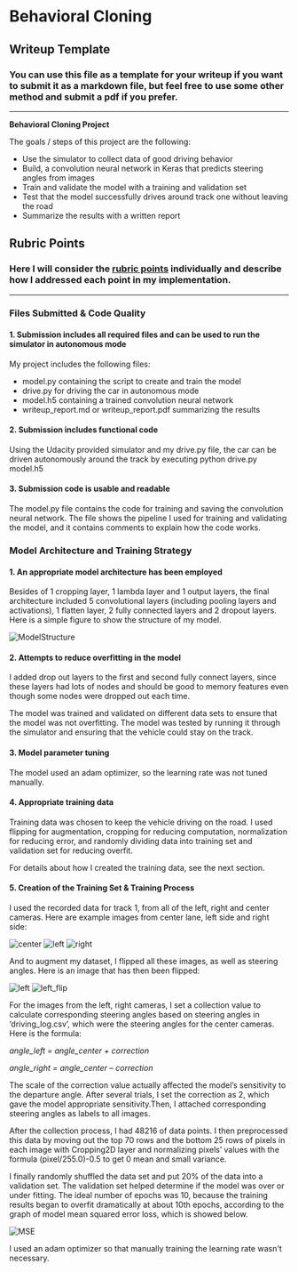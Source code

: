 # **Behavioral Cloning** 

## Writeup Template

### You can use this file as a template for your writeup if you want to submit it as a markdown file, but feel free to use some other method and submit a pdf if you prefer.

---

**Behavioral Cloning Project**

The goals / steps of this project are the following:
* Use the simulator to collect data of good driving behavior
* Build, a convolution neural network in Keras that predicts steering angles from images
* Train and validate the model with a training and validation set
* Test that the model successfully drives around track one without leaving the road
* Summarize the results with a written report


[//]: # (Image References)

[image1]: ./examples/center_2016_12_01_13_30_48_287.jpg
[image2]: ./examples/left_2016_12_01_13_30_48_287.jpg
[image3]: ./examples/right_2016_12_01_13_30_48_287.jpg
[image4]: ./examples/left_flip.jpg
[image5]: ./examples/MSE.png
[image6]: ./examples/ModelStructure.JPG 

## Rubric Points
### Here I will consider the [rubric points](https://review.udacity.com/#!/rubrics/432/view) individually and describe how I addressed each point in my implementation.  

---
### Files Submitted & Code Quality

#### 1. Submission includes all required files and can be used to run the simulator in autonomous mode

My project includes the following files:
* model.py containing the script to create and train the model
* drive.py for driving the car in autonomous mode
* model.h5 containing a trained convolution neural network 
* writeup_report.md or writeup_report.pdf summarizing the results

#### 2. Submission includes functional code
Using the Udacity provided simulator and my drive.py file, the car can be driven autonomously around the track by executing 
python drive.py model.h5

#### 3. Submission code is usable and readable

The model.py file contains the code for training and saving the convolution neural network. The file shows the pipeline I used for training and validating the model, and it contains comments to explain how the code works.

### Model Architecture and Training Strategy

#### 1. An appropriate model architecture has been employed

Besides of 1 cropping layer, 1 lambda layer and 1 output layers, the final architecture included 5 convolutional layers (including pooling layers and activations), 1 flatten layer, 2 fully connected layers and 2 dropout layers. Here is a simple figure to show the structure of my model.

![ModelStructure][image6]

#### 2. Attempts to reduce overfitting in the model

I added drop out layers to the first and second fully connect layers, since these layers had lots of nodes and should be good to memory features even though some nodes were dropped out each time. 

The model was trained and validated on different data sets to ensure that the model was not overfitting. The model was tested by running it through the simulator and ensuring that the vehicle could stay on the track.

#### 3. Model parameter tuning

The model used an adam optimizer, so the learning rate was not tuned manually.

#### 4. Appropriate training data

Training data was chosen to keep the vehicle driving on the road. I used flipping for augmentation, cropping for reducing computation, normalization for reducing error, and randomly dividing data into training set and validation set for reducing overfit.

For details about how I created the training data, see the next section. 

#### 5. Creation of the Training Set & Training Process

I used the recorded data for track 1, from all of the left, right and center cameras. Here are example images from center lane, left side and right side:

![center][image1] ![left][image2] ![right][image3]

And to augment my dataset, I flipped all these images, as well as steering angles. Here is an image that has then been flipped:

![left][image2] ![left_flip][image4]

For the images from the left, right cameras, I set a collection value to calculate corresponding steering angles based on steering angles in ‘driving_log.csv’, which were the steering angles for the center cameras. Here is the formula:

_angle_left = angle_center + correction_

_angle_right = angle_center – correction_

The scale of the correction value actually affected the model’s sensitivity to the departure angle. After several trials, I set the correction as 2, which gave the model appropriate sensitivity.Then, I attached corresponding steering angles as labels to all images.

After the collection process, I had 48216 of data points. I then preprocessed this data by moving out the top 70 rows and the bottom 25 rows of pixels in each image with Cropping2D layer and normalizing pixels’ values with the formula (pixel/255.0)-0.5 to get 0 mean and small variance.

I finally randomly shuffled the data set and put 20% of the data into a validation set. 
The validation set helped determine if the model was over or under fitting. The ideal number of epochs was 10, because the training results began to overfit dramatically at about 10th epochs, according to the graph of model mean squared error loss, which is showed below.

![MSE][image5]

I used an adam optimizer so that manually training the learning rate wasn't necessary.

